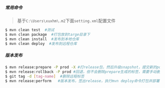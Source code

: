 ##### 常用命令

> 基于`C:\Users\xuxhm\.m2`下面`setting.xml`配置文件

```bash
$ mvn clean test  #测试
$ mvn clean package  #打包放到targe目录下
$ mvn clean install  #发布到本地仓库
$ mvn clean deploy  #发布到远程仓库
```

##### 版本发布

```bash
$ mvn release:prepare -P prod -X #打release包，然后升级snapshot，提交新的pom文件
$ mvn release:rollback -P prod #回退，但不会删除prepare生成的标签，需要手动删除
$ git tag -d [tag-name]  #删除远程标签
$ mvn release:perform   #版本发布，签出release，执行mvn deploy命令打包并部署构件至仓库
```

